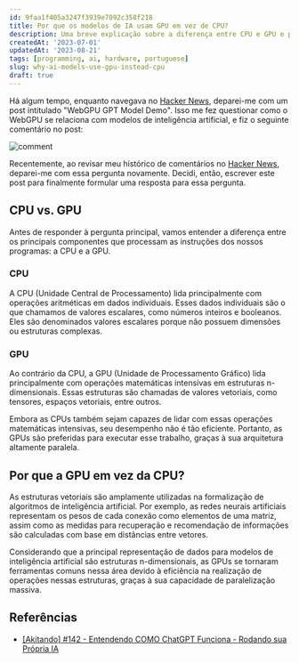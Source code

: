 ```yaml
---
id: 9faa1f405a3247f3939e7092c358f218
title: Por que os modelos de IA usam GPU em vez de CPU?
description: Uma breve explicação sobre a diferença entre CPU e GPU e porquê os modelos de IA usam GPU em vez de CPU.
createdAt: '2023-07-01'
updatedAt: '2023-08-21'
tags: [programming, ai, hardware, portuguese]
slug: why-ai-models-use-gpu-instead-cpu
draft: true
---
```


Há algum tempo, enquanto navegava no [Hacker News](https://news.ycombinator.com/), deparei-me com um post intitulado "WebGPU GPT Model Demo". Isso me fez questionar como o WebGPU se relaciona com modelos de inteligência artificial, e fiz o seguinte comentário no post:

![comment](/assets/why-ai-models-use-gpu-instead-cpu/1.png)

Recentemente, ao revisar meu histórico de comentários no [Hacker News](https://news.ycombinator.com/), deparei-me com essa pergunta novamente. Decidi, então, escrever este post para finalmente formular uma resposta para essa pergunta.

## CPU vs. GPU

Antes de responder à pergunta principal, vamos entender a diferença entre os principais componentes que processam as instruções dos nossos programas: a CPU e a GPU.

### CPU

A CPU (Unidade Central de Processamento) lida principalmente com operações aritméticas em dados individuais. Esses dados individuais são o que chamamos de valores escalares, como números inteiros e booleanos. Eles são denominados valores escalares porque não possuem dimensões ou estruturas complexas.

### GPU

Ao contrário da CPU, a GPU (Unidade de Processamento Gráfico) lida principalmente com operações matemáticas intensivas em estruturas n-dimensionais. Essas estruturas são chamadas de valores vetoriais, como tensores, espaços vetoriais, entre outros.

Embora as CPUs também sejam capazes de lidar com essas operações matemáticas intensivas, seu desempenho não é tão eficiente. Portanto, as GPUs são preferidas para executar esse trabalho, graças à sua arquitetura altamente paralela.

## Por que a GPU em vez da CPU?

As estruturas vetoriais são amplamente utilizadas na formalização de algoritmos de inteligência artificial. Por exemplo, as redes neurais artificiais representam os pesos de cada conexão como elementos de uma matriz, assim como as medidas para recuperação e recomendação de informações são calculadas com base em distâncias entre vetores.

Considerando que a principal representação de dados para modelos de inteligência artificial são estruturas n-dimensionais, as GPUs se tornaram ferramentas comuns nessa área devido à eficiência na realização de operações nessas estruturas, graças à sua capacidade de paralelização massiva.

## Referências

- [[Akitando] #142 - Entendendo COMO ChatGPT Funciona - Rodando sua Própria IA](https://www.akitaonrails.com/2023/06/19/akitando-142-entendendo-como-chatgpt-funciona-rodando-sua-propria-ia)